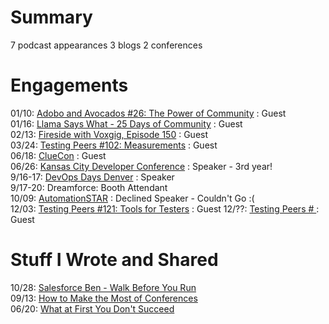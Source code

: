 # Summary
7 podcast appearances
3 blogs
2 conferences


# Engagements
01/10: [Adobo and Avocados #26: The Power of Community](https://www.youtube.com/live/TciFUzx69xY?si=63EzBJpdDivp8_oj) : Guest   
01/16: [Llama Says What - 25 Days of Community](https://llamasayswhat.substack.com/p/25-days-of-community-tara-walton) : Guest  
02/13: [Fireside with Voxgig, Episode 150](https://www.voxgig.com/podcast/tara-walton-test-automation-developer) : Guest  
03/24: [Testing Peers #102: Measurements](https://testingpeers.com/?p=8205) : Guest  
06/18: [ClueCon](https://youtu.be/Lmcwq3kLjCk?si=uWVb4mJem-AogNTe) : Guest   
06/26: [Kansas City Developer Conference](https://www.kcdc.info/) : Speaker - 3rd year!  
9/16-17: [DevOps Days Denver](https://youtu.be/HdMa-EGFGe0?si=vzsPEIGBRtsGzpoG) : Speaker   
9/17-20: Dreamforce: Booth Attendant  
10/09: [AutomationSTAR](https://automation.eurostarsoftwaretesting.com/) : Declined Speaker - Couldn't Go :(   
12/03: [Testing Peers #121: Tools for Testers](https://testingpeers.com/?p=8473) : Guest
12/??: [Testing Peers #  ](): Guest 


# Stuff I Wrote and Shared
10/28: [Salesforce Ben - Walk Before You Run](https://www.salesforceben.com/walk-before-you-run-build-quality-salesforce-solutions-one-step-at-a-time/)  
09/13: [How to Make the Most of Conferences](https://provar.com/blog/tips/how-to-make-the-most-of-conferences/)  
06/20: [What at First You Don't Succeed](https://provar.com/blog/university-of-provar/when-at-first-you-dont-succeed-fail-fail-again/)
